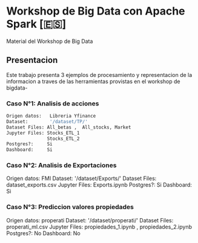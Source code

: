 # Workshop de Big Data con Apache Spark [🇪🇸]
Material del Workshop de Big Data

## Presentacion

Este trabajo presenta 3 ejemplos de procesamiento y representacion de la informacion a traves de las herramientas provistas en el workshop de bigdata-

### Caso N°1: Analisis de acciones
```bash
Origen datos:   Libreria Yfinance
Dataset:        '/dataset/TP/' 
Dataset Files: All_betas ,  All_stocks, Market
Jupyter Files: Stocks_ETL_1
               Stocks_ETL_2
Postgres?:     Si
Dashboard:     Si
```

### Caso N°2: Analisis de Exportaciones

Origen datos:   FMI 
Dataset:        '/dataset/Exports/' 
Dataset Files: dataset_exports.csv
Jupyter Files: Exports.ipynb
Postgres?:     Si
Dashboard:     Si

### Caso N°3: Prediccion valores propiedades

Origen datos:   properati
Dataset:        '/dataset/properati/' 
Dataset Files: properati_ml.csv
Jupyter Files: propiedades_1.ipynb , propiedades_2.ipynb
Postgres?:     No
Dashboard:     No


